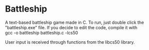 # Battleship

A text-based battleship game made in C. To run, just double click the "battleship.exe" file. If you decide to edit the code, compile it with<br>
gcc -o battleship battleship.c -lcs50

User input is received through functions from the libcs50 library.
